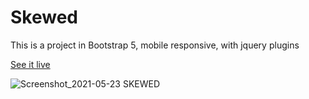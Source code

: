 # Skewed
This is a project in Bootstrap 5, mobile responsive, with jquery plugins

[See it live](https://leaviki90.github.io/Skewed/)

![Screenshot_2021-05-23 SKEWED](https://user-images.githubusercontent.com/79335824/119268792-ccf5b080-bbf4-11eb-8c95-2a02ce908312.png)


